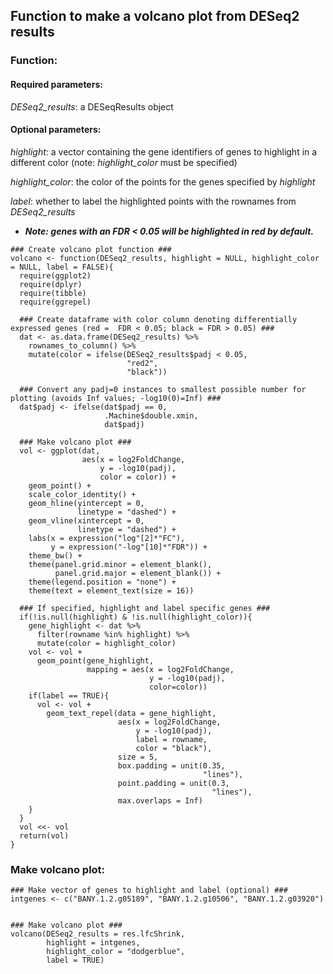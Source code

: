 ## Function to make a volcano plot from DESeq2 results

### Function:

#### Required parameters:

*DESeq2_results*: a DESeqResults object

#### Optional parameters:

*highlight*: a vector containing the gene identifiers of genes to highlight in a different color (note: *highlight_color* must be specified)

*highlight_color*: the color of the points for the genes specified by *highlight*

*label*: whether to label the highlighted points with the rownames from *DESeq2_results*

- ***Note: genes with an FDR < 0.05 will be highlighted in red by default.***

```
### Create volcano plot function ###
volcano <- function(DESeq2_results, highlight = NULL, highlight_color = NULL, label = FALSE){
  require(ggplot2)
  require(dplyr)
  require(tibble)
  require(ggrepel)
  
  ### Create dataframe with color column denoting differentially expressed genes (red =  FDR < 0.05; black = FDR > 0.05) ###
  dat <- as.data.frame(DESeq2_results) %>% 
    rownames_to_column() %>% 
    mutate(color = ifelse(DESeq2_results$padj < 0.05,
                          "red2",
                          "black"))
    
  ### Convert any padj=0 instances to smallest possible number for plotting (avoids Inf values; -log10(0)=Inf) ###
  dat$padj <- ifelse(dat$padj == 0,
                     .Machine$double.xmin,
                     dat$padj)
    
  ### Make volcano plot ###
  vol <- ggplot(dat,
                aes(x = log2FoldChange,
                    y = -log10(padj),
                    color = color)) +
    geom_point() + 
    scale_color_identity() +
    geom_hline(yintercept = 0, 
               linetype = "dashed") +
    geom_vline(xintercept = 0, 
               linetype = "dashed") +
    labs(x = expression("log"[2]*"FC"),
         y = expression("-log"[10]*"FDR")) +
    theme_bw() +
    theme(panel.grid.minor = element_blank(),
          panel.grid.major = element_blank()) +
    theme(legend.position = "none") +
    theme(text = element_text(size = 16))
  
  ### If specified, highlight and label specific genes ###
  if(!is.null(highlight) & !is.null(highlight_color)){
    gene_highlight <- dat %>%
      filter(rowname %in% highlight) %>%
      mutate(color = highlight_color)
    vol <- vol + 
      geom_point(gene_highlight, 
                 mapping = aes(x = log2FoldChange,
                               y = -log10(padj),
                               color=color))
    if(label == TRUE){
      vol <- vol + 
        geom_text_repel(data = gene_highlight, 
                        aes(x = log2FoldChange, 
                            y = -log10(padj), 
                            label = rowname, 
                            color = "black"),
                        size = 5,
                        box.padding = unit(0.35,
                                           "lines"),
                        point.padding = unit(0.3,
                                             "lines"),
                        max.overlaps = Inf)
    }
  }
  vol <<- vol
  return(vol)
}
```

### Make volcano plot:

```
### Make vector of genes to highlight and label (optional) ###
intgenes <- c("BANY.1.2.g05189", "BANY.1.2.g10506", "BANY.1.2.g03920")


### Make volcano plot ###
volcano(DESeq2_results = res.lfcShrink, 
        highlight = intgenes, 
        highlight_color = "dodgerblue",
        label = TRUE)
```
